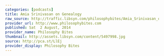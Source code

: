 ```yaml
---
categories: [podcasts]
title: Amia Srinivasan on Genealogy
raw_source: http://traffic.libsyn.com/philosophybites/Amia_Srinivasan_on_Genealogy.mp3
provider_url: http://www.philosophybites.com
published: Sat  2 August, 2014
provider_name: Philosophy Bites
thumbnail: http://assets.libsyn.com/content/5497998.jpg
source: http://pca.st/LlEj
provider_display: Philosophy Bites
---
```

